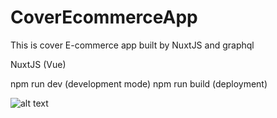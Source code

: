 # CoverEcommerceApp
This is cover E-commerce app built by NuxtJS and graphql

NuxtJS (Vue)

npm run dev (development mode)
npm run build (deployment)

![alt text](http://45.76.180.140/Screenshot_1.png)
